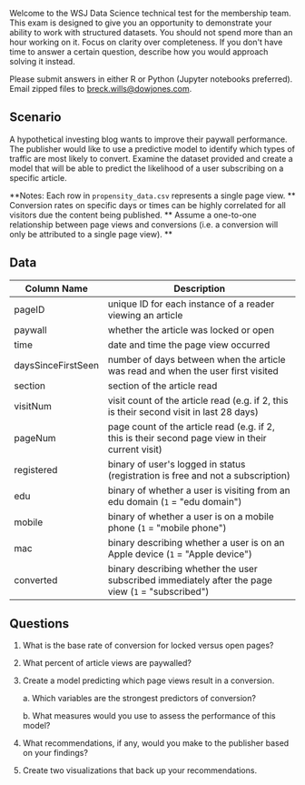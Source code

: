   Welcome to the WSJ Data Science technical test for the membership team. This exam is designed to give you an opportunity to demonstrate your ability to work with structured datasets. You should not spend more than an hour working on it. Focus on clarity over completeness. If you don't have time to answer a certain question, describe how you would approach solving it instead.

  Please submit answers in either R or Python (Jupyter notebooks preferred). Email zipped files to breck.wills@dowjones.com.

## Scenario

  A hypothetical investing blog wants to improve their paywall performance. The publisher would like to use a predictive model to identify which types of traffic are most likely to convert. Examine the dataset provided and create a model that will be able to predict the likelihood of a user subscribing on a specific article.

**Notes: 
Each row in `propensity_data.csv` represents a single page view.
**
Conversion rates on specific days or times can be highly correlated for all visitors due the content being published. 
**
Assume a one-to-one relationship between page views and conversions (i.e. a conversion will only be attributed to a single page view).
**
## Data 

| Column Name     | Description       |
| --------------- | ----------------- |
| pageID | unique ID for each instance of a reader viewing an article
| paywall | whether the article was locked or open
| time | date and time the page view occurred
| daysSinceFirstSeen | number of days between when the article was read and when the user first visited
| section | section of the article read
| visitNum | visit count of the article read (e.g. if 2, this is their second visit in last 28 days)
| pageNum | page count of the article read (e.g. if 2, this is their second page view in their current visit)
| registered | binary of user's logged in status (registration is free and not a subscription)
| edu | binary of whether a user is visiting from an edu domain (`1` = "edu domain")
| mobile | binary of whether a user is on a mobile phone (`1` = "mobile phone")
| mac | binary describing whether a user is on an Apple device (`1` = "Apple device")
| converted | binary describing whether the user subscribed immediately after the page view (`1` = "subscribed")


## Questions

  1. What is the base rate of conversion for locked versus open pages?
  
  2. What percent of article views are paywalled?
  
  3. Create a model predicting which page views result in a conversion.
  
        a. Which variables are the strongest predictors of conversion?
        
        b. What measures would you use to assess the performance of this model?
        
  4. What recommendations, if any, would you make to the publisher based on your findings?    
        
  5. Create two visualizations that back up your recommendations.

